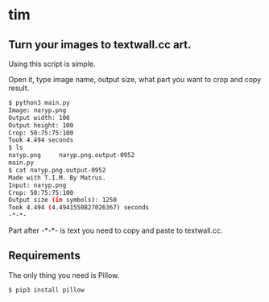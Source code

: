# tim
Turn your images to textwall.cc art.
---
Using this script is simple.

Open it, type image name, output size, what part you want to crop and copy result.

```bash
$ python3 main.py
Image: патур.png
Output width: 100
Output height: 100
Crop: 50:75:75:100
Took 4.494 seconds
$ ls
патур.png     патур.png.output-0952
main.py       
$ cat патур.png.output-0952
Made with T.I.M. By Matrus.
Input: патур.png
Crop: 50:75:75:100
Output size (in symbols): 1250
Took 4.494 (4.4941550827026367) seconds
-*-*-
```
Part after -\*-\*- is text you need to copy and paste to textwall.cc.

Requirements
---
The only thing you need is Pillow.
```bash
$ pip3 install pillow
```
